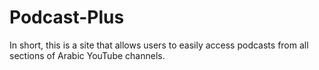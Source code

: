 # Podcast-Plus
In short, this is a site that allows users to easily access podcasts from all sections of Arabic YouTube channels.
